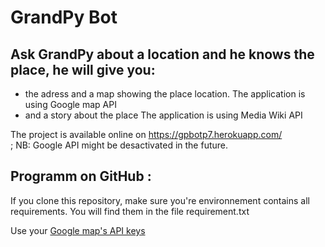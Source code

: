 # GrandPy Bot

## Ask GrandPy about a location and he knows the place, he will give you:
* the adress and a map showing the place location.
  The application is using Google map API
* and a story about the place
  The application is using Media Wiki API

The project is available online on https://gpbotp7.herokuapp.com/<br/>;
NB: Google API might be desactivated in the future.

## Programm on GitHub :
If you clone this repository, make sure you're environnement contains all requirements.
You will find them in the file requirement.txt

Use your [Google map's API keys](https://cloud.google.com/maps-platform/?hl=fr&utm_source=google&utm_medium=cpc&utm_campaign=FY18-Q2-global-demandgen-paidsearchonnetworkhouseads-cs-maps_contactsal_saf&utm_content=text-ad-none-none-DEV_c-CRE_321592199697-ADGP_Hybrid+%7C+AW+SEM+%7C+BKWS+~+Google+Maps+API+EXA-KWID_43700039907225900-kwd-1952727095-userloc_20874&utm_term=KW_google%20map%20api-ST_google+map+api&gclid=Cj0KCQiArozwBRDOARIsAHo2s7sxYc1IeDzv4cuo3ZEUQPd08BclHplMC17n_CuQuv1b8KV9JBH8wiwaAkvtEALw_wcB)
